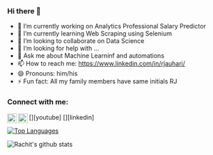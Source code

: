 ### Hi there 👋

<!--
**rachitj/rachitj** is a ✨ _special_ ✨ repository because its `README.md` (this file) appears on your GitHub profile.
-->

- 🔭 I’m currently working on Analytics Professional Salary Predictor
- 🌱 I’m currently learning Web Scraping using Selenium
- 👯 I’m looking to collaborate on Data Science
- 🤔 I’m looking for help with ...
- 💬 Ask me about Machine Learninf and automations
- 📫 How to reach me: https://www.linkedin.com/in/rjauhari/
- 😄 Pronouns: him/his
- ⚡ Fun fact: All my family members have same initials RJ

### Connect with me:

[<img align="left" alt="codeSTACKr | Projects Portfolio" width="22px" src="https://rachitj.github.io/RachitJ-Portfolio/" />][youtube]
[<img align="left" alt="codeSTACKr | LinkedIn" width="22px" src="https://www.linkedin.com/in/rjauhari/" />][linkedin]

[![Top Languages](https://github-readme-stats.vercel.app/api/top-langs/?username=rachitj&layout=compact)](https://github.com/rachitj/github-readme-stats)

![Rachit's github stats](https://github-readme-stats.vercel.app/api?username=rachitj&show_icons=true&theme=radical)

